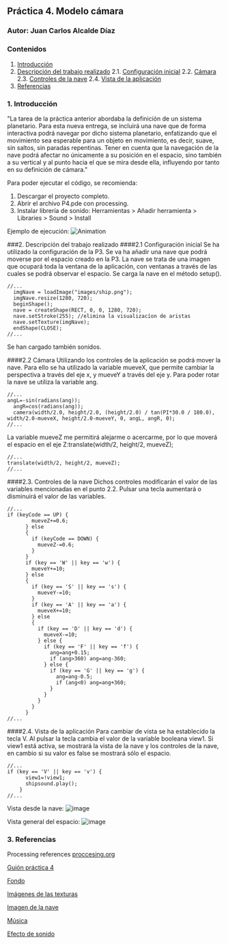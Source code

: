 ## Práctica 4. Modelo cámara
### Autor: Juan Carlos Alcalde Díaz

### Contenidos

1. [Introducción](#introduccion)
2. [Descripción del trabajo realizado](#descripcion-trabajo)
  2.1. [Configuración inicial](#config-inicial)
  2.2. [Cámara](#camara)
  2.3. [Controles de la nave](#controles)
  2.4. [Vista de la aplicación](#vista)
3. [Referencias](#referencias)

### 1. Introducción <a name="introduccion"/>
"La tarea de la práctica anterior abordaba la definición de un sistema planetario. Para esta nueva entrega, se incluirá una nave que de forma interactiva podrá navegar por dicho sistema planetario, enfatizando que el movimiento sea esperable para un objeto en movimiento, es decir, suave, sin saltos, sin paradas repentinas. Tener en cuenta que la navegación de la nave podrá afectar no únicamente a su posición en el espacio, sino también a su vertical y al punto hacia el que se mira desde ella, influyendo por tanto en su definición de cámara."

Para poder ejecutar el código, se recomienda:
1. Descargar el proyecto completo.
2. Abrir el archivo P4.pde con processing.
3. Instalar librería de sonido: Herramientas > Añadir herramienta > Libraries > Sound > Install

Ejemplo de ejecución:
![Animation](https://user-images.githubusercontent.com/91132611/156978716-8d069d43-38f0-4670-9b87-8a4d34abaad3.gif)

###2. Descripción del trabajo realizado <a name="descripcion-trabajo"/>
####2.1 Configuración inicial <a name="config-inicial"/>
Se ha utilizado la configuración de la P3. Se va ha añadir una nave que podrá moverse por el espacio creado en la P3.
La nave se trata de una imagen que ocupará toda la ventana de la aplicación, con ventanas a través de las cuales se podrá observar el espacio. Se carga la nave en el método setup().
```
//...
  imgNave = loadImage("images/ship.png");
  imgNave.resize(1280, 720);
  beginShape();
  nave = createShape(RECT, 0, 0, 1280, 720);
  nave.setStroke(255); //elimina la visualizacíon de aristas
  nave.setTexture(imgNave);
  endShape(CLOSE);
//...
```
Se han cargado también sonidos.

####2.2 Cámara <a name="camara"/>
Utilizando los controles de la aplicación se podrá mover la nave. Para ello se ha utilizado la variable mueveX, que permite cambiar la perspectiva a través del eje x, y mueveY a través del eje y. Para poder rotar la nave se utiliza la variable ang.
```
//...
angL=-sin(radians(ang));
  angR=cos(radians(ang));
  camera(width/2.0, height/2.0, (height/2.0) / tan(PI*30.0 / 180.0), width/2.0-mueveX, height/2.0-mueveY, 0, angL, angR, 0);
//...
```
La variable mueveZ me permitirá alejarme o acercarme, por lo que moverá el espacio en el eje Z:translate(width/2, height/2, mueveZ);

```
//...
translate(width/2, height/2, mueveZ);
//...
```

####2.3. Controles de la nave <a name="controles"/>
Dichos controles modificarán el valor de las variables mencionadas en el punto 2.2.
Pulsar una tecla aumentará o disminuirá el valor de las variables.
```
//...
if (keyCode == UP) {
        mueveZ+=0.6;
      } else
      {
        if (keyCode == DOWN) {
          mueveZ-=0.6;
        }
      }
      if (key == 'W' || key == 'w') {
        mueveY+=10;
      } else
      {
        if (key == 'S' || key == 's') {
          mueveY-=10;
        } 
        if (key == 'A' || key == 'a') {
          mueveX+=10;
        } else
        {
          if (key == 'D' || key == 'd') {
            mueveX-=10;
          } else {
            if (key == 'F' || key == 'f') {
              ang=ang+0.15;
              if (ang>360) ang=ang-360;
            } else {
              if (key == 'G' || key == 'g') {
                ang=ang-0.5;
                if (ang<0) ang=ang+360;
              }
            }
          }
        }
      }
//...
```

####2.4. Vista de la aplicación <a name="vista"/>
Para cambiar de vista se ha establecido la tecla V. Al pulsar la tecla cambia el valor de la variable booleana view1. Si view1 está activa, se mostrará la vista de la nave y los controles de la nave, en cambio si su valor es false se mostrará sólo el espacio.

```
//...
if (key == 'V' || key == 'v') {
      view1=!view1;
      shipsound.play();
    }
//...    
```

Vista desde la nave:
![image](https://user-images.githubusercontent.com/91132611/157013013-bd119c76-c65a-4a49-a8d5-a5a23e29a30b.png)

Vista general del espacio:
![image](https://user-images.githubusercontent.com/91132611/157013075-a67fe1bd-abf7-4236-85fc-f85b1c74a131.png)


### 3. Referencias <a name="referencias"></a>
Processing references [proccesing.org](https://processing.org/reference/)

[Guión práctica 4](https://github.com/otsedom/otsedom.github.io/blob/main/CIU/P4/README.md)

[Fondo](https://www.deviantart.com/paulinemoss/art/Telescopic-View-426425862)

[Imágenes de las texturas](http://frederickhiggins.com/celestia/terrestrials.htm)

[Imagen de la nave](https://www.nicepng.com/ourpic/u2w7i1u2e6i1a9q8_spaceship-cockpit-png-sci-fi-cockpit-png/)

[Música](https://pixabay.com/music/upbeat-space-chillout-14194/)

[Efecto de sonido](https://freesound.org/people/NicknameLarry/sounds/492072/)
